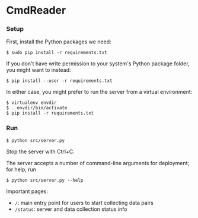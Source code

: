 # CmdReader

### Setup

First, install the Python packages we need:

    $ sudo pip install -r requirements.txt

If you don't have write permission to your system's Python package folder, you
might want to instead:

    $ pip install --user -r requirements.txt

In either case, you might prefer to run the server from a virtual environment:

    $ virtualenv envdir
    $ . envdir/bin/activate
    $ pip install -r requirements.txt

### Run

    $ python src/server.py

Stop the server with Ctrl+C.

The server accepts a number of command-line arguments for deployment; for help,
run

    $ python src/server.py --help

Important pages:

 - `/`: main entry point for users to start collecting data pairs
 - `/status`: server and data collection status info

